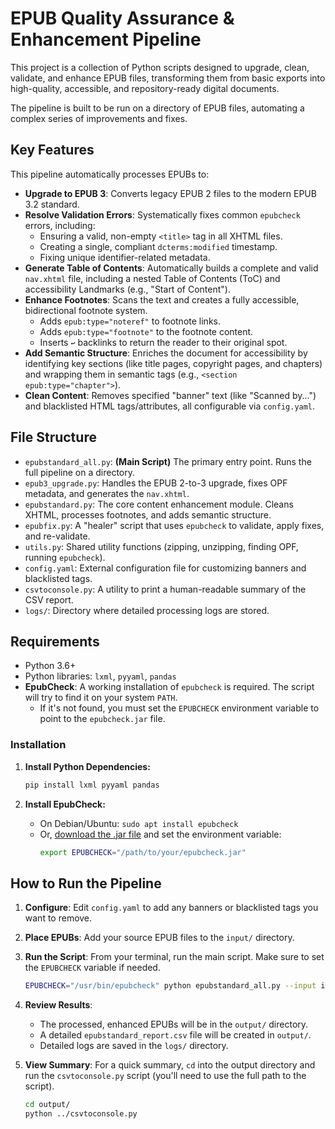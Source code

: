 # EPUB Quality Assurance & Enhancement Pipeline

This project is a collection of Python scripts designed to upgrade, clean, validate, and enhance EPUB files, transforming them from basic exports into high-quality, accessible, and repository-ready digital documents.

The pipeline is built to be run on a directory of EPUB files, automating a complex series of improvements and fixes.

## Key Features

This pipeline automatically processes EPUBs to:

* **Upgrade to EPUB 3**: Converts legacy EPUB 2 files to the modern EPUB 3.2 standard.
* **Resolve Validation Errors**: Systematically fixes common `epubcheck` errors, including:
    * Ensuring a valid, non-empty `<title>` tag in all XHTML files.
    * Creating a single, compliant `dcterms:modified` timestamp.
    * Fixing unique identifier-related metadata.
* **Generate Table of Contents**: Automatically builds a complete and valid `nav.xhtml` file, including a nested Table of Contents (ToC) and accessibility Landmarks (e.g., "Start of Content").
* **Enhance Footnotes**: Scans the text and creates a fully accessible, bidirectional footnote system.
    * Adds `epub:type="noteref"` to footnote links.
    * Adds `epub:type="footnote"` to the footnote content.
    * Inserts `↩` backlinks to return the reader to their original spot.
* **Add Semantic Structure**: Enriches the document for accessibility by identifying key sections (like title pages, copyright pages, and chapters) and wrapping them in semantic tags (e.g., `<section epub:type="chapter">`).
* **Clean Content**: Removes specified "banner" text (like "Scanned by...") and blacklisted HTML tags/attributes, all configurable via `config.yaml`.

## File Structure

* `epubstandard_all.py`: **(Main Script)** The primary entry point. Runs the full pipeline on a directory.
* `epub3_upgrade.py`: Handles the EPUB 2-to-3 upgrade, fixes OPF metadata, and generates the `nav.xhtml`.
* `epubstandard.py`: The core content enhancement module. Cleans XHTML, processes footnotes, and adds semantic structure.
* `epubfix.py`: A "healer" script that uses `epubcheck` to validate, apply fixes, and re-validate.
* `utils.py`: Shared utility functions (zipping, unzipping, finding OPF, running `epubcheck`).
* `config.yaml`: External configuration file for customizing banners and blacklisted tags.
* `csvtoconsole.py`: A utility to print a human-readable summary of the CSV report.
* `logs/`: Directory where detailed processing logs are stored.

## Requirements

* Python 3.6+
* Python libraries: `lxml`, `pyyaml`, `pandas`
* **EpubCheck**: A working installation of `epubcheck` is required. The script will try to find it on your system `PATH`.
    * If it's not found, you must set the `EPUBCHECK` environment variable to point to the `epubcheck.jar` file.

### Installation

1.  **Install Python Dependencies:**
    ```bash
    pip install lxml pyyaml pandas
    ```

2.  **Install EpubCheck:**
    * On Debian/Ubuntu: `sudo apt install epubcheck`
    * Or, [download the .jar file](https://github.com/w3c/epubcheck/releases) and set the environment variable:
        ```bash
        export EPUBCHECK="/path/to/your/epubcheck.jar"
        ```

## How to Run the Pipeline

1.  **Configure**: Edit `config.yaml` to add any banners or blacklisted tags you want to remove.
2.  **Place EPUBs**: Add your source EPUB files to the `input/` directory.
3.  **Run the Script**: From your terminal, run the main script. Make sure to set the `EPUBCHECK` variable if needed.

    ```bash
    EPUBCHECK="/usr/bin/epubcheck" python epubstandard_all.py --input input/ --output output/
    ```

4.  **Review Results**:
    * The processed, enhanced EPUBs will be in the `output/` directory.
    * A detailed `epubstandard_report.csv` file will be created in `output/`.
    * Detailed logs are saved in the `logs/` directory.

5.  **View Summary**: For a quick summary, `cd` into the output directory and run the `csvtoconsole.py` script (you'll need to use the full path to the script).
    ```bash
    cd output/
    python ../csvtoconsole.py
    ```